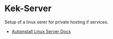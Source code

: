 # Kek-Server
Setup of a linux serer for private hosting if services.

- [Autoinstall Linux Server Docs](https://ubuntu.com/server/docs/install/autoinstall)
